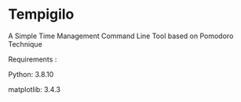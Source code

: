 # Tempigilo
A Simple Time Management Command Line Tool based on Pomodoro Technique

Requirements : 

Python: 3.8.10

matplotlib: 3.4.3
